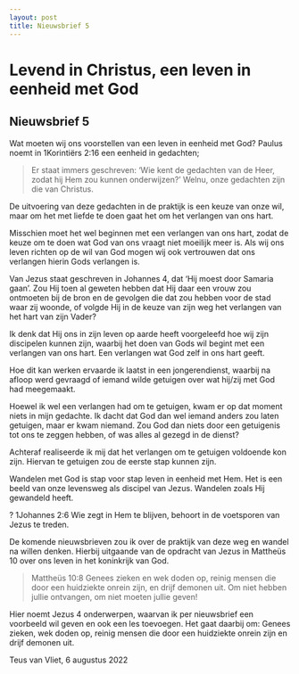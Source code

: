 ```yaml
---
layout: post
title: Nieuwsbrief 5
---
```

# Levend in Christus, een leven in eenheid met God

## Nieuwsbrief 5

Wat moeten wij ons voorstellen van een leven in eenheid met God? Paulus noemt in  1Korintiërs 2:16 een eenheid in gedachten;

> Er staat immers geschreven: ‘Wie kent de gedachten van de Heer, zodat hij Hem zou kunnen onderwijzen?’ Welnu, onze gedachten zijn die van Christus.

De uitvoering van deze gedachten in de praktijk is een keuze van onze wil, maar om het met liefde te doen gaat het om het verlangen van ons hart.

Misschien moet het wel beginnen met een verlangen van ons hart, zodat de keuze om te doen wat God van ons vraagt niet moeilijk meer is. Als wij ons leven richten op de wil van God mogen wij ook vertrouwen dat ons verlangen hierin Gods verlangen is.

Van Jezus staat geschreven in Johannes 4, dat ‘Hij moest door Samaria gaan’. Zou Hij toen al geweten hebben dat Hij daar een vrouw zou ontmoeten bij de bron en de gevolgen die dat zou hebben voor de stad waar zij woonde, of volgde Hij in de keuze van zijn weg het verlangen van het hart van zijn Vader?

Ik denk dat Hij ons in zijn leven op aarde heeft voorgeleefd hoe wij zijn discipelen kunnen zijn, waarbij het doen van Gods wil begint met een verlangen van ons hart. Een verlangen wat God zelf in ons hart geeft.

Hoe dit kan werken ervaarde ik laatst in een jongerendienst, waarbij na afloop werd gevraagd of iemand wilde getuigen over wat hij/zij met God had meegemaakt.

Hoewel ik wel een verlangen had om te getuigen, kwam er op dat moment niets in mijn gedachte. Ik dacht dat God dan wel iemand anders zou laten getuigen, maar er kwam niemand. Zou God dan niets door een getuigenis tot ons te zeggen hebben, of was alles al gezegd in de dienst?

Achteraf realiseerde ik mij dat het verlangen om te getuigen voldoende kon zijn. Hiervan te getuigen zou de eerste stap kunnen zijn.

Wandelen met God is stap voor stap leven in eenheid met Hem. Het is een beeld van onze levensweg als discipel van Jezus. Wandelen zoals Hij gewandeld heeft.

? 1Johannes 2:6 Wie zegt in Hem te blijven, behoort in de voetsporen van Jezus te treden.

De komende nieuwsbrieven zou ik over de praktijk van deze weg en wandel na willen denken. Hierbij uitgaande van de opdracht van Jezus in Mattheüs 10 over ons leven in het koninkrijk van God.

> Mattheüs 10:8 Genees zieken en wek doden op, reinig mensen die door een huidziekte onrein zijn, en drijf demonen uit. Om niet hebben jullie ontvangen, om niet moeten jullie geven!

Hier noemt Jezus 4 onderwerpen, waarvan ik per nieuwsbrief een voorbeeld wil geven en ook een les toevoegen. Het gaat daarbij om: Genees zieken, wek doden op, reinig mensen die door een huidziekte onrein zijn en drijf demonen uit.

 

Teus van Vliet, 6 augustus 2022
